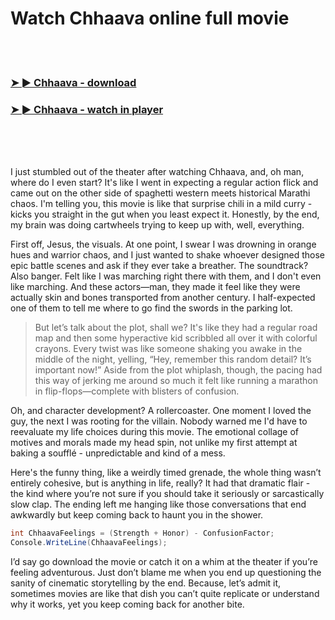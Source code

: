 <h1>Watch Chhaava online full movie</h1>


<br><br>

<h3><a href="https://Cindys-moghwilinmo1981.github.io/abhlilesux/">➤ ► Chhaava - download</a></h3> 
<h3><a href="https://Cindys-moghwilinmo1981.github.io/abhlilesux/">➤ ► Chhaava - watch in player</a></h3>


<br><br><br>


I just stumbled out of the theater after watching Chhaava, and, oh man, where do I even start? It's like I went in expecting a regular action flick and came out on the other side of spaghetti western meets historical Marathi chaos. I'm telling you, this movie is like that surprise chili in a mild curry - kicks you straight in the gut when you least expect it. Honestly, by the end, my brain was doing cartwheels trying to keep up with, well, everything.

First off, Jesus, the visuals. At one point, I swear I was drowning in orange hues and warrior chaos, and I just wanted to shake whoever designed those epic battle scenes and ask if they ever take a breather. The soundtrack? Also banger. Felt like I was marching right there with them, and I don't even like marching. And these actors—man, they made it feel like they were actually skin and bones transported from another century. I half-expected one of them to tell me where to go find the swords in the parking lot.

> But let’s talk about the plot, shall we? It's like they had a regular road map and then some hyperactive kid scribbled all over it with colorful crayons. Every twist was like someone shaking you awake in the middle of the night, yelling, “Hey, remember this random detail? It’s important now!” Aside from the plot whiplash, though, the pacing had this way of jerking me around so much it felt like running a marathon in flip-flops—complete with blisters of confusion. 

Oh, and character development? A rollercoaster. One moment I loved the guy, the next I was rooting for the villain. Nobody warned me I'd have to reevaluate my life choices during this movie. The emotional collage of motives and morals made my head spin, not unlike my first attempt at baking a soufflé - unpredictable and kind of a mess.

Here's the funny thing, like a weirdly timed grenade, the whole thing wasn’t entirely cohesive, but is anything in life, really? It had that dramatic flair - the kind where you’re not sure if you should take it seriously or sarcastically slow clap. The ending left me hanging like those conversations that end awkwardly but keep coming back to haunt you in the shower.

```csharp
int ChhaavaFeelings = (Strength + Honor) - ConfusionFactor;
Console.WriteLine(ChhaavaFeelings);
```

I’d say go download the movie or catch it on a whim at the theater if you’re feeling adventurous. Just don’t blame me when you end up questioning the sanity of cinematic storytelling by the end. Because, let’s admit it, sometimes movies are like that dish you can’t quite replicate or understand why it works, yet you keep coming back for another bite.
